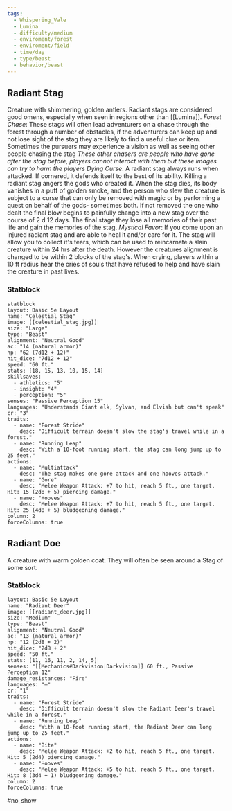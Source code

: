 ```yaml
---
tags:
  - Whispering_Vale
  - Lumina
  - difficulty/medium
  - enviroment/forest
  - enviroment/field
  - time/day
  - type/beast
  - behavior/beast
---
```


## Radiant Stag
Creature with shimmering, golden antlers. 
Radiant stags are considered good omens, especially when seen in regions other than [[Lumina]]. 
*Forest Chase*: These stags will often lead adventurers on a chase through the forest through a number of obstacles, if the adventurers can keep up and not lose sight of the stag they are likely to find a useful clue or item. Sometimes the pursuers may experience a vision as well as seeing other people chasing the stag *These other chasers are people who have gone after the stag before, players cannot interact with them but these images can try to harm the players*
*Dying Curse*: A radiant stag always runs when attacked. If cornered, it defends itself to the best of its ability. Killing a radiant stag angers the gods who created it. When the stag dies, its body vanishes in a puff of golden smoke, and the person who slew the creature is subject to a curse that can only be removed with magic or by performing a quest on behalf of the gods- sometimes both. If not removed the one who dealt the final blow begins to painfully change into a new stag over the course of 2 d 12 days. The final stage they lose all memories of their past life and gain the memories of the stag.
*Mystical Favor*: If you come upon an injured radiant stag and are able to heal it and/or care for it. The stag will allow you to collect it's tears, which can be used to reincarnate a slain creature within 24 hrs after the death. However the creatures alignment is changed to be within 2 blocks of the stag's. When crying, players within a 10 ft radius hear the cries of souls that have refused to help and have slain the creature in past lives. 
### Statblock
```statblock
statblock
layout: Basic 5e Layout
name: "Celestial Stag"
image: [[celestial_stag.jpg]]
size: "Large"
type: "Beast"
alignment: "Neutral Good"
ac: "14 (natural armor)"
hp: "62 (7d12 + 12)"
hit_dice: "7d12 + 12"
speed: "60 ft."
stats: [18, 15, 13, 10, 15, 14]
skillsaves:
  - athletics: "5"
  - insight: "4"
  - perception: "5"
senses: "Passive Perception 15"
languages: "Understands Giant elk, Sylvan, and Elvish but can't speak"
cr: "3"
traits:
  - name: "Forest Stride"
    desc: "Difficult terrain doesn't slow the stag's travel while in a forest."
  - name: "Running Leap"
    desc: "With a 10-foot running start, the stag can long jump up to 25 feet."
actions:
  - name: "Multiattack"
    desc: "The stag makes one gore attack and one hooves attack."
  - name: "Gore"
    desc: "Melee Weapon Attack: +7 to hit, reach 5 ft., one target. Hit: 15 (2d8 + 5) piercing damage."
  - name: "Hooves"
    desc: "Melee Weapon Attack: +7 to hit, reach 5 ft., one target. Hit: 25 (4d8 + 5) bludgeoning damage."
column: 2
forceColumns: true
```


## Radiant Doe
A creature with warm golden coat. They will often be seen around a Stag of some sort. 
### Statblock 
```statblock
layout: Basic 5e Layout
name: "Radiant Deer"
image: [[radiant_deer.jpg]]
size: "Medium"
type: "Beast"
alignment: "Neutral Good"
ac: "13 (natural armor)"
hp: "12 (2d8 + 2)"
hit_dice: "2d8 + 2"
speed: "50 ft."
stats: [11, 16, 11, 2, 14, 5]
senses: "[[Mechanics#Darkvision|Darkvision]] 60 ft., Passive Perception 12"
damage_resistances: "Fire"
languages: "—"
cr: "1"
traits:
  - name: "Forest Stride"
    desc: "Difficult terrain doesn't slow the Radiant Deer's travel while in a forest."
  - name: "Running Leap"
    desc: "With a 10-foot running start, the Radiant Deer can long jump up to 25 feet."
actions:
  - name: "Bite"
    desc: "Melee Weapon Attack: +2 to hit, reach 5 ft., one target. Hit: 5 (2d4) piercing damage."
  - name: "Hooves"
    desc: "Melee Weapon Attack: +5 to hit, reach 5 ft., one target. Hit: 8 (3d4 + 1) bludgeoning damage."
column: 2
forceColumns: true
```
#no_show
